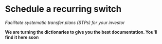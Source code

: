 # Schedule a recurring switch
*Facilitate systematic transfer plans (STPs) for your investor*

**We are turning the dictionaries to give you the best documentation. You'll find it here soon**